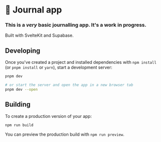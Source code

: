 # 📝 Journal app

### This is a _very_ basic journalling app. It's a work in progress.

Built with SvelteKit and Supabase.

## Developing

Once you've created a project and installed dependencies with `npm install` (or `pnpm install` or `yarn`), start a development server:

```bash
pnpm dev

# or start the server and open the app in a new browser tab
pnpm dev --open
```

## Building

To create a production version of your app:

```bash
npm run build
```

You can preview the production build with `npm run preview`.

